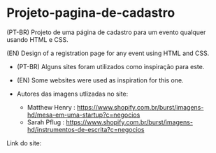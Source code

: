 # Projeto-pagina-de-cadastro
(PT-BR) Projeto de uma página de cadastro para um evento qualquer usando HTML e CSS.

(EN) Design of a registration page for any event using HTML and CSS.

* (PT-BR) Alguns sites foram utilizados como inspiração para este. 
* (EN) Some websites were used as inspiration for this one.

* Autores das imagens utlizadas no site:
    - Matthew Henry : https://www.shopify.com.br/burst/imagens-hd/mesa-em-uma-startup?c=negocios
    - Sarah Pflug : https://www.shopify.com.br/burst/imagens-hd/instrumentos-de-escrita?c=negocios

Link do site: 